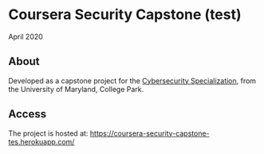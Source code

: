 # Coursera Security Capstone (test)

April 2020

## About

Developed as a capstone project for the [Cybersecurity Specialization](https://www.coursera.org/learn/cyber-security-capstone), from the University of Maryland, College Park.

## Access

The project is hosted at: https://coursera-security-capstone-tes.herokuapp.com/
